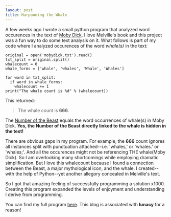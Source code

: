 ```yaml
---
layout: post
title: Harpooning the Whale
---
```


A few weeks ago I wrote a small python program that analyzed word occurences in the text of [Moby Dick](https://www.gutenberg.org/files/2701/2701-h/2701-h.htm). I love Melville's book and this project was a fun way to do some text analysis on it. What follows is part of my code where I analyzed occurences of the word *whale(s)* in the text:

    original = open('mobydick.txt').read()
    txt_split = original.split()
    whalecount = 0
    whale_forms = ['whale', 'whales', 'Whale', 'Whales']

    for word in txt_split:
      if word in whale_forms:
        whalecount += 1
    print("The whale count is %d" % (whalecount))

This returned:

>The whale count is **666**.

The [Number of the Beast](https://en.wikipedia.org/wiki/Number_of_the_Beast) equals the word occurrences of whale(s) in Moby Dick. **Yes, the Number of the Beast directly linked to the whale is hidden in the text!** 

There are obvious gaps in my program. For example, the **666** count ignores all instances split with punctuation attached--i.e. 'whales,' or 'whales.' or 'whales;'. And all the occurences might not be referencing THE whale(Moby Dick). So I am overlooking many shortcomings while employing dramatic simplification. But I love this whalecount because I found a connection between the Beast, a major mythological icon, and the whale. I created--with the help of Python--yet another allegory concealed in Melville's text.

So I got that amazing feeling of successfully programming a solution x1000. Creating this program expanded the levels of enjoyment and understanding I derive from programming.

You can find my full program [here](https://github.com/luna-c/moby-dick-word-analysis). This blog is associated with **lunacy** for a reason!

